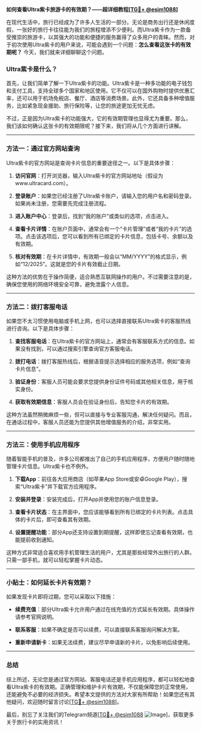 **如何查看Ultra紫卡旅游卡的有效期？——超详细教程[[TG💪+ @esim1088](https://t.me/s/esim1088)]**

在现代生活中，旅行已经成为了许多人生活的一部分。无论是商务出行还是休闲度假，一张好的旅行卡往往能为我们的旅程增添不少便利。而Ultra紫卡作为一款备受推崇的旅游卡，以其强大的功能和便捷的服务赢得了众多用户的青睐。然而，对于初次使用Ultra紫卡的用户来说，可能会遇到一个问题：**怎么查看这张卡的有效期呢？** 今天，我们就来详细聊聊这个问题。

### Ultra紫卡是什么？

首先，让我们简单了解一下Ultra紫卡的功能。Ultra紫卡是一种多功能的电子钱包和支付工具，支持全球多个国家和地区使用。它不仅可以在国外购物时提供优惠汇率，还可以用于机场免税店、餐厅、酒店等消费场景。此外，它还具备多种增值服务，比如紧急现金援助、旅行保险等，让您的旅途更加无忧无虑。

不过，正是因为Ultra紫卡的功能强大，它的有效期管理也显得尤为重要。那么，我们该如何确认这张卡的有效期限呢？接下来，我们将从几个方面进行讲解。

---

### 方法一：通过官方网站查询

Ultra紫卡的官方网站是查询卡片信息的重要途径之一。以下是具体步骤：

1. **访问官网**：打开浏览器，输入Ultra紫卡的官方网站地址（假设为www.ultracard.com）。
   
2. **登录账户**：如果您已经注册了Ultra紫卡账户，请输入您的用户名和密码登录。如果尚未注册，您需要先完成注册流程。

3. **进入账户中心**：登录后，找到“我的账户”或类似的选项，点击进入。

4. **查看卡片详情**：在账户页面中，通常会有一个“卡片管理”或者“我的卡片”的选项。点击该选项后，您可以看到所有已绑定的卡片信息，包括卡号、余额以及有效期。

5. **核对有效期**：在卡片详情中，有效期一般会以“MM/YYYY”的格式显示，例如“12/2025”。这就是您的卡片有效截止日期。

这种方法的优势在于操作简便，适合熟悉互联网操作的用户。不过需要注意的是，确保您使用的网络环境安全可靠，避免泄露个人信息。

---

### 方法二：拨打客服电话

如果您不太习惯使用电脑或手机上网，也可以选择直接联系Ultra紫卡的客服热线进行咨询。以下是具体步骤：

1. **查找客服电话**：在Ultra紫卡的官方网站上，通常会有客服联系方式的信息。如果没有找到，可以通过搜索引擎查询官方客服电话。

2. **拨打电话**：拨打客服热线后，根据语音提示选择相应的服务选项，例如“查询卡片信息”。

3. **验证身份**：客服人员可能会要求您提供身份证件号码或其他相关信息，用于核实身份。

4. **获取有效期信息**：客服人员会在验证身份后，告知您卡片的有效期。

这种方法虽然稍微麻烦一些，但可以直接与专业客服沟通，解决任何疑问。而且，在通话过程中，客服人员还能为您提供其他增值服务的介绍，非常实用。

---

### 方法三：使用手机应用程序

随着智能手机的普及，许多公司都推出了自己的手机应用程序，方便用户随时随地管理卡片信息。Ultra紫卡也不例外。

1. **下载App**：前往各大应用商店（如苹果App Store或安卓Google Play），搜索“Ultra紫卡”并下载官方应用程序。

2. **安装并登录**：安装完成后，打开App并使用您的账户信息登录。

3. **查看卡片状态**：在主界面中，您应该能够看到所有已绑定的卡片列表。点击具体的卡片后，即可查看其有效期。

4. **设置提醒功能**：部分App还支持设置到期提醒，这样即使忘记查看有效期，也能提前收到通知。

这种方式非常适合喜欢用手机管理生活的用户，尤其是那些经常外出旅行的人群。只需一部手机，就可以轻松掌握卡片动态。

---

### 小贴士：如何延长卡片有效期？

如果发现卡片即将过期，您可以采取以下措施：

- **续费充值**：部分Ultra紫卡允许用户通过在线充值的方式延长有效期。具体操作请参考官网说明。
  
- **联系客服**：如果不确定是否可以续费，可以直接联系客服询问解决方案。

- **重新申请新卡**：如果无法续费，建议尽早申请新的卡片，以免影响后续使用。

---

### 总结

综上所述，无论您是通过官方网站、客服电话还是手机应用程序，都可以轻松地查看Ultra紫卡的有效期。正确管理和维护卡片有效期，不仅能保障您的正常使用，还能避免不必要的经济损失。希望本文提供的方法对大家有所帮助！如果您还有其他疑问，欢迎随时留言讨论[[TG💪+ @esim1088](https://t.me/s/esim1088)]。

最后，别忘了关注我们的Telegram频道[[TG💪+ @esim1088](https://t.me/s/esim1088) ![Image](https://i.postimg.cc/4NQfJmqS/Snipaste-2025-05-13-00-14-12.png)]，获取更多关于旅行卡的实用资讯！
